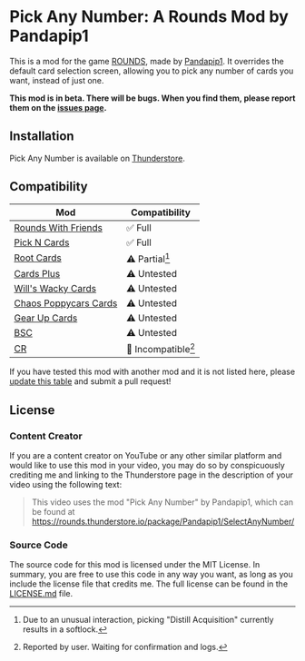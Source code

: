 # Pick Any Number: A Rounds Mod by Pandapip1

This is a mod for the game [ROUNDS](https://store.steampowered.com/app/1557740/ROUNDS/), made by [Pandapip1](https://github.com/Pandapip1). It overrides the default card selection screen, allowing you to pick any number of cards you want, instead of just one.

**This mod is in beta. There will be bugs. When you find them, please report them on the [issues page](https://github.com/Pandapip1/SelectAnyNumberRounds/issues).**

## Installation

Pick Any Number is available on [Thunderstore](https://rounds.thunderstore.io/package/Pandapip1/SelectAnyNumber/).

## Compatibility

| Mod                                                                                            | Compatibility        |
| ---------------------------------------------------------------------------------------------- | -------------------- |
| [Rounds With Friends](https://rounds.thunderstore.io/package/olavim/RoundsWithFriends/)        | ✅ Full             |
| [Pick N Cards](https://rounds.thunderstore.io/package/Pykess/Pick_N_Cards/)                    | ✅ Full             |
| [Root Cards](https://rounds.thunderstore.io/package/Root/Root_Cards/)                          | ⚠️ Partial[^1]      |
| [Cards Plus](https://rounds.thunderstore.io/package/willis81808/CardsPlus/)                    | ⚠️ Untested         |
| [Will's Wacky Cards](https://rounds.thunderstore.io/package/willuwontu/WillsWackyCards/)       | ⚠️ Untested         |
| [Chaos Poppycars Cards](https://rounds.thunderstore.io/package/poppycars/ChaosPoppycarsCards/) | ⚠️ Untested         |
| [Gear Up Cards](https://rounds.thunderstore.io/package/GearUP/GearUpCards/)                    | ⚠️ Untested         |
| [BSC](https://rounds.thunderstore.io/package/BossSloth/BSC/)                                   | ⚠️ Untested         |
| [CR](https://rounds.thunderstore.io/package/XAngelMoonX/CR/)                                   | 🛑 Incompatible[^2] |

[^1]: Due to an unusual interaction, picking "Distill Acquisition" currently results in a softlock.
[^2]: Reported by user. Waiting for confirmation and logs.

If you have tested this mod with another mod and it is not listed here, please [update this table](https://github.com/Pandapip1/SelectAnyNumberRounds/edit/main/README.md) and submit a pull request!

## License

### Content Creator

If you are a content creator on YouTube or any other similar platform and would like to use this mod in your video, you may do so by conspicuously crediting me and linking to the Thunderstore page in the description of your video using the following text:

> This video uses the mod "Pick Any Number" by Pandapip1, which can be found at https://rounds.thunderstore.io/package/Pandapip1/SelectAnyNumber/

### Source Code

The source code for this mod is licensed under the MIT License. In summary, you are free to use this code in any way you want, as long as you include the license file that credits me. The full license can be found in the [LICENSE.md](LICENSE.md) file.
